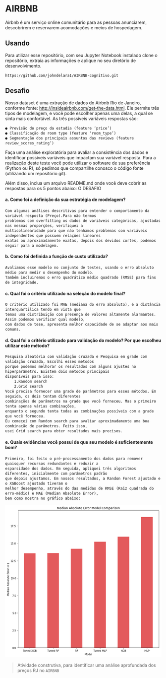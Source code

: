 
# AIRBNB
Airbnb é um serviço online comunitário para as pessoas anunciarem, descobrirem e reservarem acomodações e meios de hospedagem.

## Usando
Para utilizar esse repositório, com  seu Jupyter Notebook instalado clone o repositório, extraia as informações  e aplique no seu diretório de desenvolvimento.

```
https://github.com/johndelara1/AIRBNB-cognitivo.git
```

## Desafio
Nosso dataset é uma extração de dados do Airbnb Rio de
Janeiro, conforme fonte:
http://insideairbnb.com/get-the-data.html.
Ele permite três tipos de modelagem, e você pode escolher
apenas uma delas, a qual se sinta mais confortável. As três
possíveis variáveis respostas são:

    ● Previsão do preço da estadia (feature ‘price’)
    ● Classificação do room type (feature ‘room_type’)
    ● Segmentação dos principais assuntos das reviews (feature review_scores_rating’)
    
Faça uma análise exploratória para avaliar a consistência
dos dados e identificar possíveis variáveis que impactam
sua variável resposta.
Para a realização deste teste você pode utilizar o software
de sua preferência (Python ou R), só pedimos que
compartilhe conosco o código fonte (utilizando um
repositório git).

Além disso, inclua um arquivo README.md
onde você deve cobrir as respostas para os 5 pontos abaixo:
O DESAFIO


#### a. Como foi a definição da sua estratégia de modelagem?
    Com algumas análises descritivas para entender o comportamento da variável resposta (Preço).Para não termos 
    problemas com overfitting os dados de variáveis categóricas, ajustadas nas mesmas proporções, verifiquei a
    multicolinearidade para que não tenhamos problemas com variáveis independentes que possuem relações lineares 
    exatas ou aproximadamente exatas, depois dos devidos cortes, podemos seguir para a modelagem.     
     
#### b. Como foi definida a função de custo utilizada?
    Avaliamos esse modelo no conjunto de testes, usando o erro absoluto médio para medir o desempenho do modelo. 
    Também incluiremos o erro quadrático médio quadrado (RMSE) para fins de integridade.
#### c. Qual foi o critério utilizado na seleção do modelo final?
    O critério utilizado foi MAE (mediana do erro absoluto), é a distância interquartilica tendo em vista que 
    temos uma distribuição com presença de valores altamente alarmantes. Assim podemos verificar qual modelo, 
    com dados de tese, apresenta melhor capacidade de se adaptar aos mais comuns.
#### d. Qual foi o critério utilizado para validação do modelo? Por que escolheu utilizar este método?
    Pesquisa aleatória com validação cruzada e Pesquisa em grade com validação cruzada, Escolhi esses metodos 
    porque podemos melhorar os resultados com alguns ajustes no hiperparâmetro. Existem dois métodos principais
    disponíveis para isso:
        1.Random search
        2.Grid search
    Você precisa fornecer uma grade de parâmetros para esses métodos. Em seguida, os dois tentam diferentes 
    combinações de parâmetros na grade que você forneceu. Mas o primeiro tenta apenas várias combinações, 
    enquanto o segundo tenta todas as combinações possíveis com a grade que você forneceu.
    Eu começei com Random search para avaliar aproximadamente uma boa combinação de parâmetros. Feito isso, 
    usei Grid search para obter resultados mais precisos.
#### e. Quais evidências você possui de que seu modelo é suficientemente bom?
    Primeiro, foi feito o pré-processamento dos dados para remover quaisquer recursos redundantes e reduzir a 
    esparsidade dos dados. Em seguida, apliquei três algoritmos diferentes, inicialmente com parâmetros padrão 
    que depois ajustamos. Em nossos resultados, a Randon Forest ajustado e o XGBoost ajustado tiveram o 
    melhor desempenho, através do das medidas de RMSE (Raiz quadrada do erro-médio) e MAE (Median Absolute Error), 
    bem como mostra no gráfico abaixo:
    
![png](melhor_modelo.png)
    
> Atividade construtiva, para identificar uma análise aprofundada dos preços RJ no `AIRBNB`
